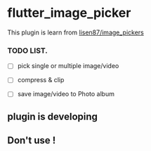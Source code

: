 # flutter_image_picker

This plugin is learn from [lisen87/image_pickers](https://github.com/lisen87/image_pickers)

### TODO LIST.

- [ ] pick single or multiple image/video

- [ ] compress & clip

- [ ] save image/video to Photo album

## plugin is developing  
## Don't use !